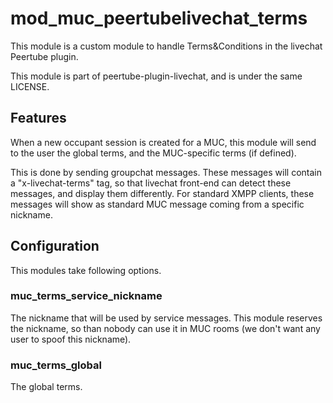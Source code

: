 <!--
SPDX-FileCopyrightText: 2024 John Livingston <https://www.john-livingston.fr/>

SPDX-License-Identifier: AGPL-3.0-only
-->

# mod_muc_peertubelivechat_terms

This module is a custom module to handle Terms&Conditions in the livechat Peertube plugin.

This module is part of peertube-plugin-livechat, and is under the same LICENSE.

## Features

When a new occupant session is created for a MUC, this module will send to the user the global terms,
and the MUC-specific terms (if defined).

This is done by sending groupchat messages.
These messages will contain a "x-livechat-terms" tag, so that livechat front-end can detect these messages, and display them differently.
For standard XMPP clients, these messages will show as standard MUC message coming from a specific nickname.

## Configuration

This modules take following options.

### muc_terms_service_nickname

The nickname that will be used by service messages.
This module reserves the nickname, so than nobody can use it in MUC rooms
(we don't want any user to spoof this nickname).

### muc_terms_global

The global terms.

